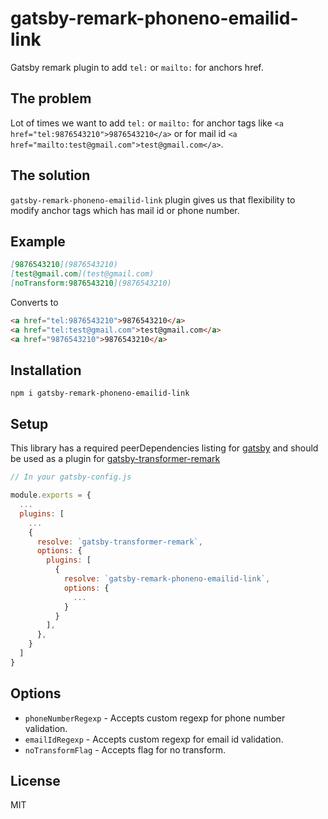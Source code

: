 # gatsby-remark-phoneno-emailid-link

Gatsby remark plugin to add `tel:` or `mailto:` for anchors href.

## The problem

Lot of times we want to add `tel:` or `mailto:` for anchor tags like `<a href="tel:9876543210">9876543210</a>` or for mail id `<a href="mailto:test@gmail.com">test@gmail.com</a>`.

## The solution

`gatsby-remark-phoneno-emailid-link` plugin gives us that flexibility to modify anchor tags which has mail id or phone number.

## Example

```markdown
[9876543210](9876543210)
[test@gmail.com](test@gmail.com)
[noTransform:9876543210](9876543210)
```

Converts to

```html
<a href="tel:9876543210">9876543210</a>
<a href="tel:test@gmail.com">test@gmail.com</a>
<a href="9876543210">9876543210</a>
```

## Installation

```
npm i gatsby-remark-phoneno-emailid-link
```

## Setup

This library has a required peerDependencies listing for [gatsby](https://www.gatsbyjs.org/) and should be used as a plugin for [gatsby-transformer-remark](https://github.com/gatsbyjs/gatsby/tree/master/packages/gatsby-transformer-remark)

```javascript
// In your gatsby-config.js

module.exports = {
  ...
  plugins: [
    ...
    {
      resolve: `gatsby-transformer-remark`,
      options: {
        plugins: [
          {
            resolve: `gatsby-remark-phoneno-emailid-link`,
            options: {
              ...
            }
          }
        ],
      },
    }
  ]
}
```

## Options

- `phoneNumberRegexp` - Accepts custom regexp for phone number validation.
- `emailIdRegexp` - Accepts custom regexp for email id validation.
- `noTransformFlag` - Accepts flag for no transform.

## License

MIT